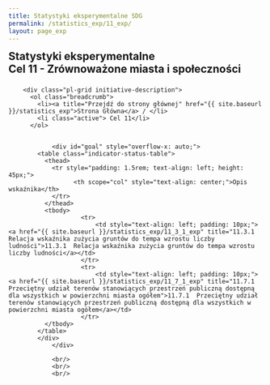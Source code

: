 ```yaml
---
title: Statystyki eksperymentalne SDG
permalink: /statistics_exp/11_exp/
layout: page_exp
---
```


<style>
	#chartcontrols {
	  height: auto;
	  padding: 5px 45px 0 15px;
	}
	#map {
			width: 500px;
			height: 500px;
	}
</style>

<div id="main" class="main-content initiative-content">
		<section class="pl-banner-exp-indicator">
            <div class="pl-grid">
                <div class="pl-banner-content">
                  <h1 style="margin-top: 15px;margin-bottom: 22px;">
                  Statystyki eksperymentalne<br />
                  Cel 11 - Zrównoważone miasta i społeczności
                  </h1>
                </div>
            </div>
        </section>

        <div class="pl-grid initiative-description">
          <ol class="breadcrumb">
            <li><a title="Przejdź do strony głównej" href="{{ site.baseurl }}/statistics_exp">Strona Główna</a> / </li>
            <li class="active"> Cel 11</li>
          </ol>


				<div id="goal" style="overflow-x: auto;">
		    <table class="indicator-status-table">
		      <thead>
		        <tr style="padding: 1.5rem; text-align: left; height: 45px;">
		              <th scope="col" style="text-align: center;">Opis wskaźnika</th>
		        </tr>
		      </thead>
		      <tbody>
						<tr>
							<td style="text-align: left; padding: 10px;"><a href="{{ site.baseurl }}/statistics_exp/11_3_1_exp" title="11.3.1  Relacja wskaźnika zużycia gruntów do tempa wzrostu liczby ludności">11.3.1  Relacja wskaźnika zużycia gruntów do tempa wzrostu liczby ludności</a></td>
						</tr>
						<tr>
							<td style="text-align: left; padding: 10px;"><a href="{{ site.baseurl }}/statistics_exp/11_7_1_exp" title="11.7.1  Przeciętny udział terenów stanowiących przestrzeń publiczną dostępną dla wszystkich w powierzchni miasta ogółem">11.7.1  Przeciętny udział terenów stanowiących przestrzeń publiczną dostępną dla wszystkich w powierzchni miasta ogółem</a></td>
						</tr>
		      </tbody>
		    </table>
		    </div>
				</div>

				<br/>
				<br/>
				<br/>
</div>

<script>




				$(document).ready(function() {
				    if (location.hash) {
				        $("a[href='" + location.hash + "']").tab("show");
								console.log("doc1");
				    }
				    $(document.body).on("click", "a[data-toggle]", function(event) {
				        location.hash = this.getAttribute("href");
								//ładowanie mapy
								if(location.hash === "#maps"){
									console.log(location.hash);
									//reload();
								}
				    });
				});
				$(window).on("popstate", function() {
				    var anchor = location.hash || $("a[data-toggle='tab']").first().attr("href");
				    $("a[href='" + anchor + "']").tab("show");
				});

				var currentLink = null;
				        function changeLinkColor(link){
				            if(currentLink!=null){
				                currentLink.style.color = link.style.color;
				            }
				            link.style.color = 'blue';
				            currentLink = link;
				        }
</script>

